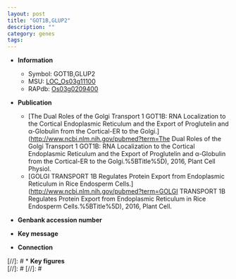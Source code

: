 ```yaml
---
layout: post
title: "GOT1B,GLUP2"
description: ""
category: genes
tags: 
---
```


* **Information**  
    + Symbol: GOT1B,GLUP2  
    + MSU: [LOC_Os03g11100](http://rice.plantbiology.msu.edu/cgi-bin/ORF_infopage.cgi?orf=LOC_Os03g11100)  
    + RAPdb: [Os03g0209400](http://rapdb.dna.affrc.go.jp/viewer/gbrowse_details/irgsp1?name=Os03g0209400)  

* **Publication**  
    + [The Dual Roles of the Golgi Transport 1 GOT1B: RNA Localization to the Cortical Endoplasmic Reticulum and the Export of Proglutelin and α-Globulin from the Cortical-ER to the Golgi.](http://www.ncbi.nlm.nih.gov/pubmed?term=The Dual Roles of the Golgi Transport 1 GOT1B: RNA Localization to the Cortical Endoplasmic Reticulum and the Export of Proglutelin and α-Globulin from the Cortical-ER to the Golgi.%5BTitle%5D), 2016, Plant Cell Physiol.
    + [GOLGI TRANSPORT 1B Regulates Protein Export from Endoplasmic Reticulum in Rice Endosperm Cells.](http://www.ncbi.nlm.nih.gov/pubmed?term=GOLGI TRANSPORT 1B Regulates Protein Export from Endoplasmic Reticulum in Rice Endosperm Cells.%5BTitle%5D), 2016, Plant Cell.

* **Genbank accession number**  

* **Key message**  

* **Connection**  

[//]: # * **Key figures**  
[//]: # 
[//]: # 
